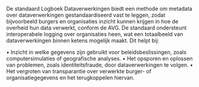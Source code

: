 De standaard Logboek Dataverwerkingen biedt een methode om metadata over dataverwerkingen gestandaardiseerd vast te leggen, zodat bijvoorbeeld burgers en organisaties inzicht kunnen krijgen in hoe de overheid hun data verwerkt, conform de AVG. De standaard ondersteunt interoperabele logging over organisaties heen, wat een totaalbeeld van dataverwerkingen binnen ketens mogelijk maakt. Dit helpt bij:

•	Inzicht in welke gegevens zijn gebruikt voor beleidsbeslissingen, zoals computersimulaties of geografische analyses.
•	Het opsporen en oplossen van problemen, zoals identiteitsfraude, door dataverwerkingen te volgen.
•	Het vergroten van transparantie over verwerkte burger- of organisatiegegevens en het terugkoppelen hiervan.
